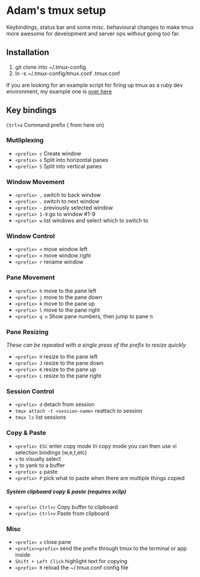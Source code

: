 Adam's tmux setup
=================
Keybindings, status bar and some misc. behavioural changes to make tmux more
awesome for development and server ops without going too far.

Installation
------------
1. git clone into ~/.tmux-config
2. ln -s ~/.tmux-config/tmux.conf .tmux.conf

If you are looking for an example script for firing up tmux as a ruby dev environment, my example one is [over here](http://github.com/AdamWhittingham/pastebit/blob/master/develop.sh)

Key bindings
------------
``Ctrl+a`` Command prefix (<prefix> from here on)

### Mutliplexing
* ``<prefix> c`` Create window
* ``<prefix> s`` Split into horizontal panes
* ``<prefix> S`` Split into vertical panes

### Window Movement
* ``<prefix> ,`` switch to back window
* ``<prefix> .`` switch to next window
* ``<prefix> -`` previously selected window
* ``<prefix> 1-9`` go to window #1-9
* ``<prefix> w`` list windows and select which to switch to

### Window Control
* ``<prefix> <`` move window left
* ``<prefix> >`` move window right
* ``<prefix> r`` rename window

### Pane Movement
* ``<prefix> h`` move to the pane left
* ``<prefix> j`` move to the pane down
* ``<prefix> k`` move to the pane up
* ``<prefix> l`` move to the pane right
* ``<prefix> q n`` Show pane numbers, then jump to pane n

### Pane Resizing
*These can be repeated with a single press of the prefix to resize quickly*
* ``<prefix> H`` resize to the pane left
* ``<prefix> J`` resize to the pane down
* ``<prefix> K`` resize to the pane up
* ``<prefix> L`` resize to the pane right

### Session Control
* ``<prefix> d`` detach from session
* ``tmux attach -t <session-name>`` reattach to session
* ``tmux ls`` list sessions

### Copy & Paste
* ``<prefix> ESC`` enter copy mode
In copy mode you can then use vi selection bindings (w,e,t,etc)
* ``v`` to visually select
* ``y`` to yank to a buffer
* ``<prefix> p`` paste
* ``<prefix> P`` pick what to paste when there are multiple things copied
##### System clipboard copy & paste (requires xclip)
* ``<prefix> Ctrl+c`` Copy buffer to clipboard
* ``<prefix> Ctrl+v`` Paste from clipboard

### Misc
* ``<prefix> x`` close pane
* ``<prefix><prefix>`` send the prefix through tmux to the terminal or app inside
* ``Shift + Left Click`` highlight text for copying
* ``<prefix> R`` reload the ~/.tmux.conf config file
